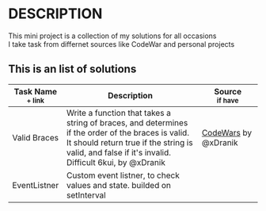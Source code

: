 # DESCRIPTION

This mini project is a collection of my solutions for all occasions<br>
I take task from differnet sources like CodeWar and personal projects

## This is an list of solutions

| Task Name<br><sub>+ link</sub> | Description                                                                                                                                                                                                    | Source <br><sub>if have</sub>                                                             |
| ------------------------------ | -------------------------------------------------------------------------------------------------------------------------------------------------------------------------------------------------------------- | ----------------------------------------------------------------------------------------- |
| Valid Braces                   | Write a function that takes a string of braces, and determines if the order of the braces is valid.<br>It should return true if the string is valid, and false if it's invalid.<br>Difficult 6kui, by @xDranik | [CodeWars](https://www.codewars.com/kata/5277c8a221e209d3f6000b56/javascript) by @xDranik |
| EventListner                   | Custom event listner, to check values and state. builded on setInterval                                                                                                                                        |                                                                                           |
